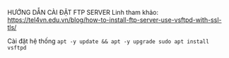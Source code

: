HƯỚNG DẪN CÀI ĐẶT FTP SERVER
Linh tham khảo: https://tel4vn.edu.vn/blog/how-to-install-ftp-server-use-vsftpd-with-ssl-tls/

Cài đặt hệ thống
`
apt -y update && apt -y upgrade
sudo apt install vsftpd
`

